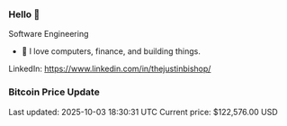 ### Hello 🤙  

Software Engineering

- 🔭 I love computers, finance, and building things.
  
LinkedIn: https://www.linkedin.com/in/thejustinbishop/  



















































































































































































































































































































































































































































































































































































































































































































































































































































































































































































































































































































































































### Bitcoin Price Update
Last updated: 2025-10-03 18:30:31 UTC
Current price: $122,576.00 USD

